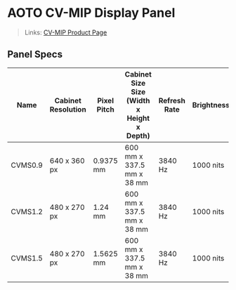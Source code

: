 # AOTO CV-MIP Display Panel

> Links: [CV-MIP Product Page](https://en.aoto.com/products/cv-mip-series.html)

## Panel Specs

| Name         | Cabinet Resolution | Pixel Pitch | Cabinet Size Size (Width x Height x Depth) | Refresh Rate | Brightness | Average Power |
|--------------|--------------------|-------------|--------------------------------------------|--------------|------------|---------------|
| CVMS0.9      | 640 x 360 px       | 0.9375 mm   | 600 mm x 337.5 mm x 38 mm                  | 3840 Hz      | 1000 nits  | 42 Watts      |
| CVMS1.2      | 480 x 270 px       |   1.24 mm   | 600 mm x 337.5 mm x 38 mm                  | 3840 Hz      | 1000 nits  | 42 Watts      |
| CVMS1.5      | 480 x 270 px       | 1.5625 mm   | 600 mm x 337.5 mm x 38 mm                  | 3840 Hz      | 1000 nits  | 42 Watts      |


